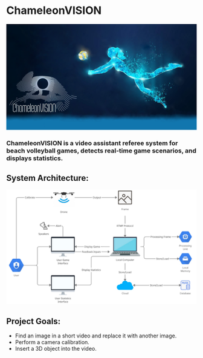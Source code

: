 # ChameleonVISION 
![alt text](/assets/Logo.png)

### ChameleonVISION is a video assistant referee system for beach volleyball games, detects real-time game scenarios, and displays statistics.

## System Architecture:
![alt text](/github_images/system_architecture.png)

## Project Goals:
* Find an image in a short video and replace it with another image.
* Perform a camera calibration.
* Insert a 3D object into the video.

